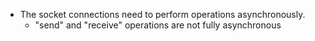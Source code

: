 - The socket connections need to perform operations asynchronously.
	- "send" and "receive" operations are not fully asynchronous
